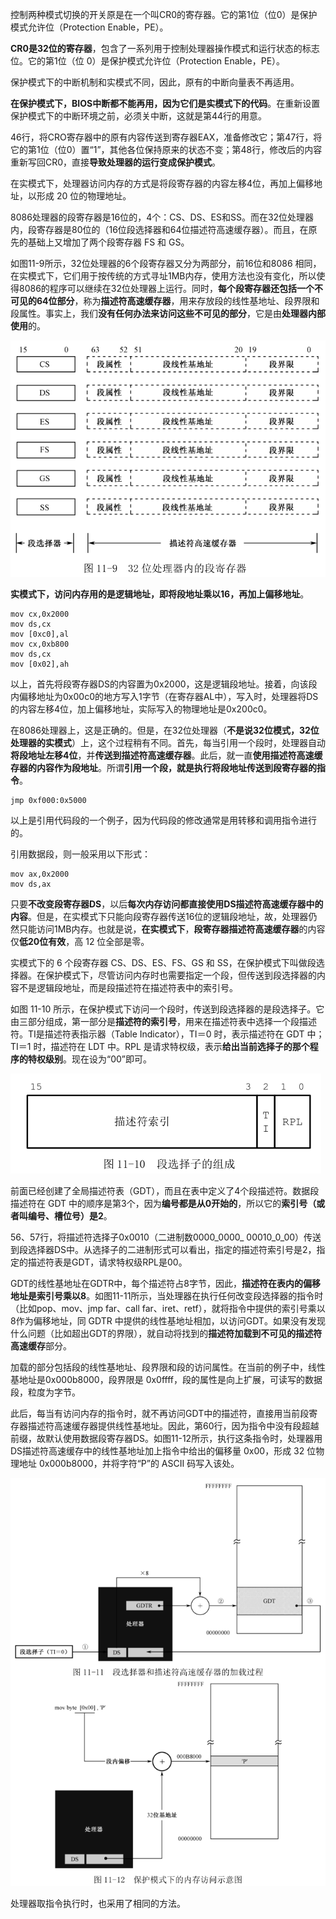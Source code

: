 控制两种模式切换的开关原是在一个叫CR0的寄存器。它的第1位（位0）是保护模式允许位（Protection Enable，PE）。

**CR0是32位的寄存器**，包含了一系列用于控制处理器操作模式和运行状态的标志位。它的第1位（位 0）是保护模式允许位（Protection Enable，PE）。

保护模式下的中断机制和实模式不同，因此，原有的中断向量表不再适用。

**在保护模式下，BIOS中断都不能再用，因为它们是实模式下的代码**。在重新设置保护模式下的中断环境之前，必须关中断，这就是第44行的用意。

46行，将CRO寄存器中的原有内容传送到寄存器EAX，准备修改它；第47行，将它的第1位（位0）置“1”，其他各位保持原来的状态不变；第48行，修改后的内容重新写回CR0，直接**导致处理器的运行变成保护模式**。

在实模式下，处理器访问内存的方式是将段寄存器的内容左移4位，再加上偏移地址，以形成 20 位的物理地址。

8086处理器的段寄存器是16位的，4个：CS、DS、ES和SS。而在32位处理器内，段寄存器是80位的（16位段选择器和64位描述符高速缓存器）。而且，在原先的基础上又增加了两个段寄存器 FS 和 GS。

如图11-9所示，32位处理器的6个段寄存器又分为两部分，前16位和8086 相同，在实模式下，它们用于按传统的方式寻址1MB内存，使用方法也没有变化，所以使得8086的程序可以继续在32位处理器上运行。同时，**每个段寄存器还包括一个不可见的64位部分**，称为**描述符高速缓存器**，用来存放段的线性基地址、段界限和段属性。事实上，我们**没有任何办法来访问这些不可见的部分**，它是由**处理器内部使用**的。

![config](images/9.png)

**实模式下，访问内存用的是逻辑地址，即将段地址乘以16，再加上偏移地址**。

```
mov cx,0x2000
mov ds,cx
mov [0xc0],al
mov cx,0xb800
mov ds,cx
mov [0x02],ah
```

以上，首先将段寄存器DS的内容置为0x2000，这是逻辑段地址。接着，向该段内偏移地址为0x00c0的地方写入1字节（在寄存器AL中），写入时，处理器将DS的内容左移4位，加上偏移地址，实际写入的物理地址是0x200c0。

在8086处理器上，这是正确的。但是，在32位处理器（**不是说32位模式，32位处理器的实模式**）上，这个过程稍有不同。首先，每当引用一个段时，处理器自动**将段地址左移4位**，并**传送到描述符高速缓存器**。此后，就一直**使用描述符高速缓存器的内容作为段地址**。所谓**引用一个段，就是执行将段地址传送到段寄存器的指令**。

```
jmp 0xf000:0x5000
```

以上是引用代码段的一个例子，因为代码段的修改通常是用转移和调用指令进行的。

引用数据段，则一般采用以下形式：

```
mov ax,0x2000
mov ds,ax
```

只要**不改变段寄存器DS**，以后**每次内存访问都直接使用DS描述符高速缓存器中的内容**。但是，在实模式下只能向段寄存器传送16位的逻辑段地址，故，处理器仍然只能访问1MB内存。也就是说，**在实模式下**，**段寄存器描述符高速缓存器**的内容仅**低20位有效**，高 12 位全部是零。

实模式下的 6 个段寄存器 CS、DS、ES、FS、GS 和 SS，在保护模式下叫做段选择器。在保护模式下，尽管访问内存时也需要指定一个段，但传送到段选择器的内容不是逻辑段地址，而是段描述符在描述符表中的索引号。

如图 11-10 所示，在保护模式下访问一个段时，传送到段选择器的是段选择子。它由三部分组成，第一部分是**描述符的索引号**，用来在描述符表中选择一个段描述符。TI是描述符表指示器（Table Indicator），TI＝0 时，表示描述符在 GDT 中；TI＝1 时，描述符在 LDT 中。RPL 是请求特权级，表示**给出当前选择子的那个程序的特权级别**。现在设为“00”即可。

![config](images/10.png)

前面已经创建了全局描述符表（GDT），而且在表中定义了4个段描述符。数据段描述符在 GDT 中的顺序是第3个，因为**编号都是从0开始的**，所以它的**索引号（或者叫编号、槽位号）是2**。

56、57行，将描述符选择子0x0010（二进制数0000\_0000\_ 00010\_0\_00）传送到段选择器DS中。从选择子的二进制形式可以看出，指定的描述符索引号是2，指定的描述符表是GDT，请求特权级RPL是00。

GDT的线性基地址在GDTR中，每个描述符占8字节，因此，**描述符在表内的偏移地址是索引号乘以8**。如图11-11所示，当处理器在执行任何改变段选择器的指令时（比如pop、mov、jmp far、call far、iret、retf），就将指令中提供的索引号乘以8作为偏移地址，同 GDTR 中提供的线性基地址相加，以访问GDT。如果没有发现什么问题（比如超出GDT的界限），就自动将找到的**描述符加载到不可见的描述符高速缓存**部分。

加载的部分包括段的线性基地址、段界限和段的访问属性。在当前的例子中，线性基地址是0x000b8000，段界限是 0x0ffff，段的属性是向上扩展，可读写的数据段，粒度为字节。

此后，每当有访问内存的指令时，就不再访问GDT中的描述符，直接用当前段寄存器描述符高速缓存器提供线性基地址。因此，第60行，因为指令中没有段超越前缀，故默认使用数据段寄存器DS。如图11-12所示，执行这条指令时，处理器用DS描述符高速缓存中的线性基地址加上指令中给出的偏移量 0x00，形成 32 位物理地址 0x000b8000，并将字符“P”的 ASCII 码写入该处。

![config](images/11.png)

处理器取指令执行时，也采用了相同的方法。